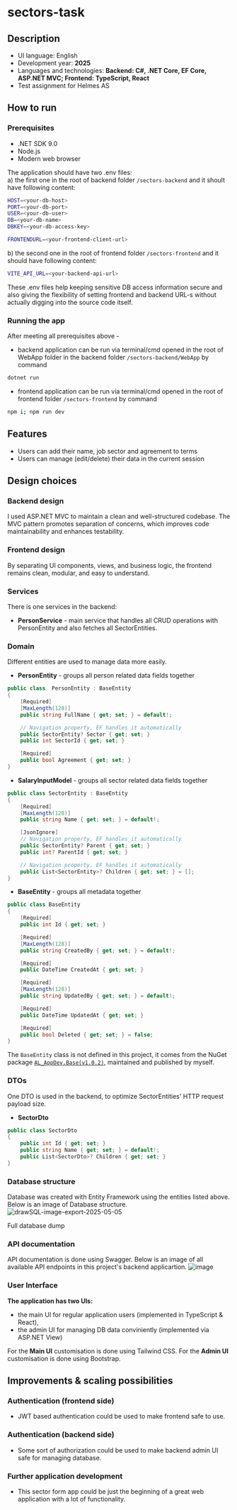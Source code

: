 # sectors-task

## Description

* UI language: English
* Development year: **2025**
* Languages and technologies: **Backend: C#, .NET Core, EF Core, ASP.NET MVC; Frontend: TypeScript, React**
* Test assignment for Helmes AS

## How to run

### Prerequisites

* .NET SDK 9.0
* Node.js
* Modern web browser

The application should have two .env files:  
a) the first one in the root of backend folder `/sectors-backend` and it shoult have following content:
```bash
HOST=<your-db-host>
PORT=<your-db-port>
USER=<your-db-user>
DB=<your-db-name>
DBKEY=<your-db-access-key>

FRONTENDURL=<your-frontend-client-url>
```
b) the second one in the root of frontend folder `/sectors-frontend` and it should have following content:
```bash
VITE_API_URL=<your-backend-api-url>
```
These .env files help keeping sensitive DB access information secure and also giving the flexibility of setting frontend and backend URL-s without actually digging into the source code itself.

### Running the app

After meeting all prerequisites above - 
* backend application can be run via terminal/cmd opened in the root of WebApp folder in the backend folder `/sectors-backend/WebApp` by command
```bash
dotnet run
```
* frontend application can be run via terminal/cmd opened in the root of frontend folder `/sectors-frontend` by command
```bash
npm i; npm run dev 
```

## Features
* Users can add their name, job sector and agreement to terms
* Users can manage (edit/delete) their data in the current session

## Design choices

### Backend design
I used ASP.NET MVC to maintain a clean and well-structured codebase. The MVC pattern promotes separation of concerns, which improves code maintainability and enhances testability.

### Frontend design
By separating UI components, views, and business logic, the frontend remains clean, modular, and easy to understand.

### Services
There is one services in the backend:
* **PersonService** - main service that handles all CRUD operations with PersonEntity and also fetches all SectorEntities.

### Domain
Different entities are used to manage data more easily.

* **PersonEntity** - groups all person related data fields together
```csharp
public class  PersonEntity : BaseEntity
{
    [Required] 
    [MaxLength(128)]
    public string FullName { get; set; } = default!;

    // Navigation property, EF handles it automatically
    public SectorEntity? Sector { get; set; } 
    public int SectorId { get; set; }

    [Required]
    public bool Agreement { get; set; }
}
```

* **SalaryInputModel** - groups all sector related data fields together
```csharp
public class SectorEntity : BaseEntity
{
    [Required]
    [MaxLength(128)]
    public string Name { get; set; } = default!;

    [JsonIgnore]
    // Navigation property, EF handles it automatically 
    public SectorEntity? Parent { get; set; }
    public int? ParentId { get; set; }

    // Navigation property, EF handles it automatically
    public List<SectorEntity>? Children { get; set; } = [];
}
```

* **BaseEntity** - groups all metadata together
```csharp
public class BaseEntity
{
    [Required]
    public int Id { get; set; }

    [Required]
    [MaxLength(128)]
    public string CreatedBy { get; set; } = default!;

    [Required]
    public DateTime CreatedAt { get; set; }

    [Required]
    [MaxLength(128)]
    public string UpdatedBy { get; set; } = default!;

    [Required]
    public DateTime UpdatedAt { get; set; }

    [Required]
    public bool Deleted { get; set; } = false;
}
```
The `BaseEntity` class is not defined in this project, it comes from the NuGet package [`AL_AppDev.Base(v1.0.2)`](https://www.nuget.org/packages/AL_AppDev.Base/1.0.2), maintained and published by myself.


### DTOs
One DTO is used in the backend, to optimize SectorEntities' HTTP request payload size.
* **SectorDto**
```csharp
public class SectorDto
{
    public int Id { get; set; }
    public string Name { get; set; } = default!;
    public List<SectorDto>? Children { get; set; }
}
```

### Database structure
Database was created with Entity Framework using the entities listed above. Below is an image of Database structure.
![drawSQL-image-export-2025-05-05](https://github.com/user-attachments/assets/72543f56-f503-44ea-ba5c-1a3198dc39cd)

Full database dump


### API documentation
API documentation is done using Swagger. Below is an image of all available API endpoints in this project's backend applicartion.
![image](https://github.com/user-attachments/assets/a729c66f-be4e-48f1-b29b-f5bccac5fc93)

### User Interface
**The application has two UIs:**
* the main UI for regular application users (implemented in TypeScript & React),
* the admin UI for managing DB data conviniently (implemented via ASP.NET View)

For the **Main UI** customisation is done using Tailwind CSS.
For the **Admin UI** customisation is done using Bootstrap.

## Improvements & scaling possibilities

### Authentication (frontend side)
* JWT based authentication could be used to make frontend safe to use.

### Authentication (backend side)
* Some sort of authorization could be used to make backend admin UI safe for managing database.

### Further application development
* This sector form app could be just the beginning of a great web application with a lot of functionality. 
